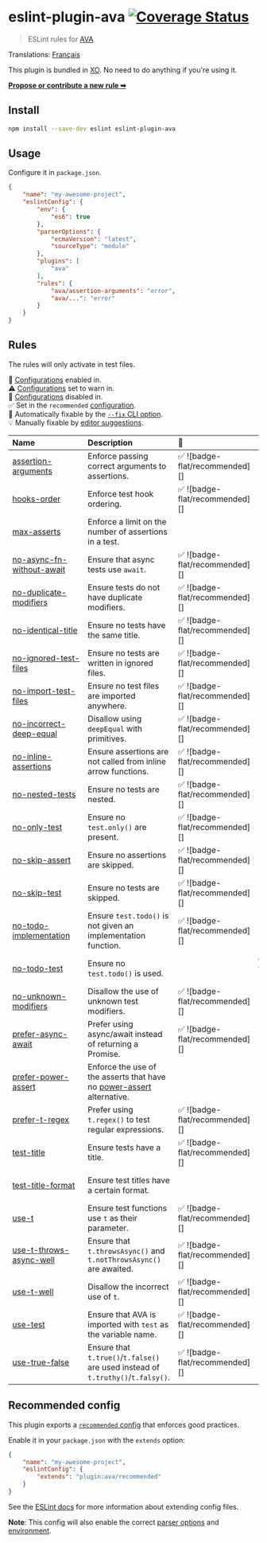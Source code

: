 # eslint-plugin-ava [![Coverage Status](https://coveralls.io/repos/github/avajs/eslint-plugin-ava/badge.svg?branch=main)](https://coveralls.io/github/avajs/eslint-plugin-ava?branch=main)

> ESLint rules for [AVA](https://avajs.dev)

Translations: [Français](https://github.com/avajs/ava-docs/blob/main/fr_FR/related/eslint-plugin-ava/readme.md)

This plugin is bundled in [XO](https://github.com/xojs/xo). No need to do anything if you're using it.

[**Propose or contribute a new rule ➡**](.github/contributing.md)

## Install

```sh
npm install --save-dev eslint eslint-plugin-ava
```

## Usage

Configure it in `package.json`.

```json
{
	"name": "my-awesome-project",
	"eslintConfig": {
		"env": {
			"es6": true
		},
		"parserOptions": {
			"ecmaVersion": "latest",
			"sourceType": "module"
		},
		"plugins": [
			"ava"
		],
		"rules": {
			"ava/assertion-arguments": "error",
			"ava/...": "error"
        }
    }
}
```

## Rules

The rules will only activate in test files.

<!-- begin auto-generated rules list -->

💼 [Configurations](https://github.com/avajs/eslint-plugin-ava#recommended-config) enabled in.\
⚠️ [Configurations](https://github.com/avajs/eslint-plugin-ava#recommended-config) set to warn in.\
🚫 [Configurations](https://github.com/avajs/eslint-plugin-ava#recommended-config) disabled in.\
✅ Set in the `recommended` [configuration](https://github.com/avajs/eslint-plugin-ava#recommended-config).\
🔧 Automatically fixable by the [`--fix` CLI option](https://eslint.org/docs/user-guide/command-line-interface#--fix).\
💡 Manually fixable by [editor suggestions](https://eslint.org/docs/latest/use/core-concepts#rule-suggestions).

| Name                                                                 | Description                                                                                                              | 💼                            | ⚠️                            | 🚫                            | 🔧 | 💡 |
| :------------------------------------------------------------------- | :----------------------------------------------------------------------------------------------------------------------- | :---------------------------- | :---------------------------- | :---------------------------- | :- | :- |
| [assertion-arguments](docs/rules/assertion-arguments.md)             | Enforce passing correct arguments to assertions.                                                                         | ✅ ![badge-flat/recommended][] |                               |                               | 🔧 |    |
| [hooks-order](docs/rules/hooks-order.md)                             | Enforce test hook ordering.                                                                                              | ✅ ![badge-flat/recommended][] |                               |                               | 🔧 |    |
| [max-asserts](docs/rules/max-asserts.md)                             | Enforce a limit on the number of assertions in a test.                                                                   |                               |                               | ✅ ![badge-flat/recommended][] |    |    |
| [no-async-fn-without-await](docs/rules/no-async-fn-without-await.md) | Ensure that async tests use `await`.                                                                                     | ✅ ![badge-flat/recommended][] |                               |                               |    |    |
| [no-duplicate-modifiers](docs/rules/no-duplicate-modifiers.md)       | Ensure tests do not have duplicate modifiers.                                                                            | ✅ ![badge-flat/recommended][] |                               |                               |    |    |
| [no-identical-title](docs/rules/no-identical-title.md)               | Ensure no tests have the same title.                                                                                     | ✅ ![badge-flat/recommended][] |                               |                               |    |    |
| [no-ignored-test-files](docs/rules/no-ignored-test-files.md)         | Ensure no tests are written in ignored files.                                                                            | ✅ ![badge-flat/recommended][] |                               |                               |    |    |
| [no-import-test-files](docs/rules/no-import-test-files.md)           | Ensure no test files are imported anywhere.                                                                              | ✅ ![badge-flat/recommended][] |                               |                               |    |    |
| [no-incorrect-deep-equal](docs/rules/no-incorrect-deep-equal.md)     | Disallow using `deepEqual` with primitives.                                                                              | ✅ ![badge-flat/recommended][] |                               |                               | 🔧 |    |
| [no-inline-assertions](docs/rules/no-inline-assertions.md)           | Ensure assertions are not called from inline arrow functions.                                                            | ✅ ![badge-flat/recommended][] |                               |                               | 🔧 |    |
| [no-nested-tests](docs/rules/no-nested-tests.md)                     | Ensure no tests are nested.                                                                                              | ✅ ![badge-flat/recommended][] |                               |                               |    |    |
| [no-only-test](docs/rules/no-only-test.md)                           | Ensure no `test.only()` are present.                                                                                     | ✅ ![badge-flat/recommended][] |                               |                               | 🔧 | 💡 |
| [no-skip-assert](docs/rules/no-skip-assert.md)                       | Ensure no assertions are skipped.                                                                                        | ✅ ![badge-flat/recommended][] |                               |                               |    |    |
| [no-skip-test](docs/rules/no-skip-test.md)                           | Ensure no tests are skipped.                                                                                             | ✅ ![badge-flat/recommended][] |                               |                               | 🔧 | 💡 |
| [no-todo-implementation](docs/rules/no-todo-implementation.md)       | Ensure `test.todo()` is not given an implementation function.                                                            | ✅ ![badge-flat/recommended][] |                               |                               |    |    |
| [no-todo-test](docs/rules/no-todo-test.md)                           | Ensure no `test.todo()` is used.                                                                                         |                               | ✅ ![badge-flat/recommended][] |                               |    |    |
| [no-unknown-modifiers](docs/rules/no-unknown-modifiers.md)           | Disallow the use of unknown test modifiers.                                                                              | ✅ ![badge-flat/recommended][] |                               |                               |    |    |
| [prefer-async-await](docs/rules/prefer-async-await.md)               | Prefer using async/await instead of returning a Promise.                                                                 | ✅ ![badge-flat/recommended][] |                               |                               |    |    |
| [prefer-power-assert](docs/rules/prefer-power-assert.md)             | Enforce the use of the asserts that have no [power-assert](https://github.com/power-assert-js/power-assert) alternative. |                               |                               | ✅ ![badge-flat/recommended][] |    |    |
| [prefer-t-regex](docs/rules/prefer-t-regex.md)                       | Prefer using `t.regex()` to test regular expressions.                                                                    | ✅ ![badge-flat/recommended][] |                               |                               | 🔧 |    |
| [test-title](docs/rules/test-title.md)                               | Ensure tests have a title.                                                                                               | ✅ ![badge-flat/recommended][] |                               |                               |    |    |
| [test-title-format](docs/rules/test-title-format.md)                 | Ensure test titles have a certain format.                                                                                |                               |                               | ✅ ![badge-flat/recommended][] |    |    |
| [use-t](docs/rules/use-t.md)                                         | Ensure test functions use `t` as their parameter.                                                                        | ✅ ![badge-flat/recommended][] |                               |                               |    |    |
| [use-t-throws-async-well](docs/rules/use-t-throws-async-well.md)     | Ensure that `t.throwsAsync()` and `t.notThrowsAsync()` are awaited.                                                      | ✅ ![badge-flat/recommended][] |                               |                               | 🔧 |    |
| [use-t-well](docs/rules/use-t-well.md)                               | Disallow the incorrect use of `t`.                                                                                       | ✅ ![badge-flat/recommended][] |                               |                               | 🔧 |    |
| [use-test](docs/rules/use-test.md)                                   | Ensure that AVA is imported with `test` as the variable name.                                                            | ✅ ![badge-flat/recommended][] |                               |                               |    |    |
| [use-true-false](docs/rules/use-true-false.md)                       | Ensure that `t.true()`/`t.false()` are used instead of `t.truthy()`/`t.falsy()`.                                         | ✅ ![badge-flat/recommended][] |                               |                               |    |    |

<!-- end auto-generated rules list -->

## Recommended config

This plugin exports a [`recommended` config](index.js) that enforces good practices.

Enable it in your `package.json` with the `extends` option:

```json
{
	"name": "my-awesome-project",
	"eslintConfig": {
		"extends": "plugin:ava/recommended"
	}
}
```

See the [ESLint docs](https://eslint.org/docs/user-guide/configuring#extending-configuration-files) for more information about extending config files.

**Note**: This config will also enable the correct [parser options](https://eslint.org/docs/user-guide/configuring#specifying-parser-options) and [environment](https://eslint.org/docs/user-guide/configuring#specifying-environments).
